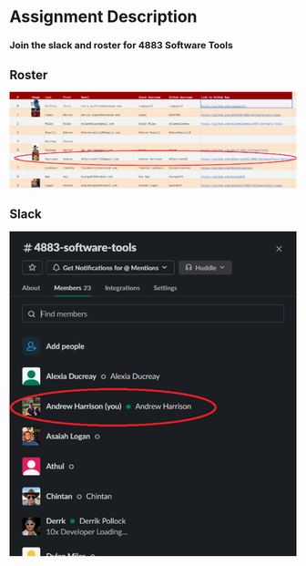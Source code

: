 # Assignment Description
### Join the slack and roster for 4883 Software Tools

## Roster
<img src="https://github.com/ACHarrison32/4883-SoftwareTools-Harrison/blob/main/Assignments/A01/Roster.PNG">

## Slack
<img src="https://github.com/ACHarrison32/4883-SoftwareTools-Harrison/blob/main/Assignments/A01/Slack.PNG">
